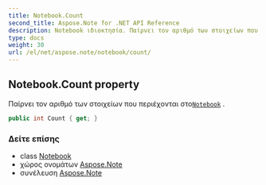 ```yaml
---
title: Notebook.Count
second_title: Aspose.Note for .NET API Reference
description: Notebook ιδιοκτησία. Παίρνει τον αριθμό των στοιχείων που περιέχονται στοNotebook .
type: docs
weight: 30
url: /el/net/aspose.note/notebook/count/
---
```

## Notebook.Count property

Παίρνει τον αριθμό των στοιχείων που περιέχονται στο[`Notebook`](../) .

```csharp
public int Count { get; }
```

### Δείτε επίσης

* class [Notebook](../)
* χώρος ονομάτων [Aspose.Note](../../notebook/)
* συνέλευση [Aspose.Note](../../../)


